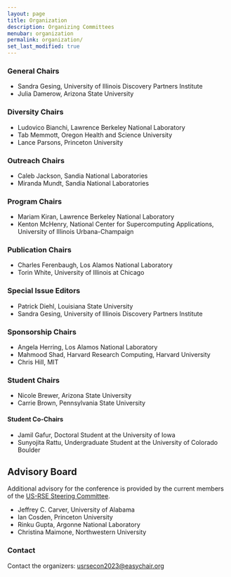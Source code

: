```yaml
---
layout: page
title: Organization
description: Organizing Committees
menubar: organization
permalink: organization/
set_last_modified: true
---
```


### General Chairs
- Sandra Gesing, University of Illinois Discovery Partners Institute
- Julia Damerow, Arizona State University

### Diversity Chairs
- Ludovico Bianchi, Lawrence Berkeley National Laboratory
- Tab Memmott, Oregon Health and Science University
- Lance Parsons, Princeton University

### Outreach Chairs
- Caleb Jackson, Sandia National Laboratories
- Miranda Mundt, Sandia National Laboratories

### Program Chairs
- Mariam Kiran, Lawrence Berkeley National Laboratory
- Kenton McHenry, National Center for Supercomputing Applications, University of Illinois Urbana-Champaign

### Publication Chairs
- Charles Ferenbaugh, Los Alamos National Laboratory
- Torin White, University of Illinois at Chicago

### Special Issue Editors
- Patrick Diehl, Louisiana State University
- Sandra Gesing, University of Illinois Discovery Partners Institute

### Sponsorship Chairs
- Angela Herring, Los Alamos National Laboratory
- Mahmood Shad, Harvard Research Computing, Harvard University
- Chris Hill, MIT

### Student Chairs
- Nicole Brewer, Arizona State University
- Carrie Brown, Pennsylvania State University

#### Student Co-Chairs
- Jamil Gafur, Doctoral Student at the University of Iowa
- Sunyojita Rattu, Undergraduate Student at the University of Colorado Boulder



## Advisory Board

Additional advisory for the conference is provided by the current members of
the [US-RSE Steering Committee](https://us-rse.org/about/steering-committee/).

- Jeffrey C. Carver, University of Alabama
- Ian Cosden, Princeton University
- Rinku Gupta, Argonne National Laboratory
- Christina Maimone, Northwestern University

### Contact

Contact the organizers: [usrsecon2023@easychair.org](mailto:usrsecon2023@easychair.org)
